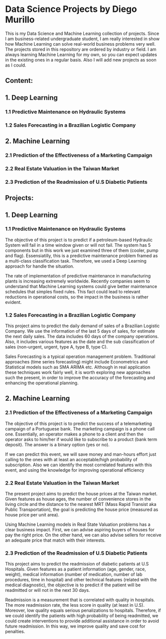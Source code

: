 # Data Science Projects by Diego Murillo

This is my Data Science and Machine Learning collection of projects. Since I am business-related undergraduate student, I am really interested in show how Machine Learning can solve real-world business problems very well.
The projects stored in this repository are ordered by industry or field. I am always learning Machine Learning for my own, so you can expect updates in the existing ones in a regular basis. Also I will add new projects as soon as I could.

## Content:

## 1. Deep Learning

### 1.1 Predictive Maintenance on Hydraulic Systems

### 1.2 Sales Forecasting in a Brazilian Logistic Company

## 2. Machine Learning 

### 2.1 Prediction of the Effectiveness of a Marketing Campaign

### 2.2 Real Estate Valuation in the Taiwan Market

### 2.3 Prediction of the Readmission of U.S Diabetic Patients


## Projects:

## 1. Deep Learning

### 1.1 Predictive Maintenance on Hydraulic Systems

The objective of this project is to predict if a petroleum-based Hydraulic System will fail in a time window given or will not fail. The system has 5 components but in this work we just examined three of them (cooler, pump and flag). Essensiatilly, this is a predictive maintenance problem framed as a multi-class classification task. Therefore, we used a Deep Learning approach for handle the situation. 

The rate of implementation of predictive maintenance in manufacturing plants is increasing extremely worldwide. Recently companies seem to understand that Machine Learning systems could give better maintenance schedules that simples fixed rules. This fact could lead to relevant reductions in operational costs, so the impact in the business is rather evident. 

### 1.2 Sales Forecasting in a Brazilian Logistic Company

This project aims to predict the daily demand of sales of a Brazilian Logistic Company. We use the information of the last 5 days of sales, for estimate the next daily sales. The data includes 60 days of the company operations. Also, it includes various features as the date and the sub classification of sales (non-urgent, urgent, type A, type B, type C). 

Sales Forecasting is a typical operation management problem. Traditional approaches (time series forecasting) might include Econometrics and Statistical models such as SMA ARIMA etc. Although in real application these techniques work fairly well, it is worth exploring new approaches such the present, in order to improve the accuracy of the forecasting and enhancing the operational planning. 


## 2. Machine Learning 

### 2.1 Prediction of the Effectiveness of a Marketing Campaign

The objective of this project is to predict the success of a telemarketing campaign of a Portuguese bank. The marketing campaign is a phone call one. Essentially, an operator makes a phone to a client and then the operator asks to him/her if would like to subscribe to a product (bank term deposit). The answer is a binary option (yes or no). 

If we can predict this event, we will save money and man-hours effort just calling to the ones with at least an acceptable/high probability of subscription. Also we can identify the most correlated features with this event, and using the knowledge for improving operational efficiency

### 2.2 Real Estate Valuation in the Taiwan Market

The present project aims to predict the house prices at the Taiwan market. Given features as house ages, the number of convenience stores in the living circle and the distance to the nearest MRT (Mass Rapid Transist aka Public Transportation), the goal is predicting the house price (measured as house price per unit area).

Using Machine Learning models in Real State Valuation problems has a clear business impact. First, we can advise aspiring buyers of houses for pay the right price. On the other hand, we can also advise sellers for receive an adequate price that match with their interests.

### 2.3 Prediction of the Readmission of U.S Diabetic Patients

This project aims to predict the readmission of diabetic patients at U.S Hospitals. Given features as a patient information (age, gender, race, weight), medical information (number of medication, number of lab procedures, time in hospital) and other technical features (related with the medical diagnostic), the objective is to predict if the patient will be readmitted or will not in the next 30 days.

Readmission is a measurement that is correlated with quality in hospitals. The more readmission rate, the less score in quality (at least in U.S). Moreover, low quality equals serious penalizations to hospitals. Therefore, if we could identify the patients with high probability of being readmitted, we could create interventions to provide additional assistance in order to avoid future readmission. In this way, we improve quality and save cost for penalties.  

